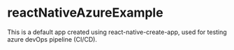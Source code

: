 # reactNativeAzureExample
This is a default app created using react-native-create-app, used for testing azure devOps pipeline (CI/CD).
